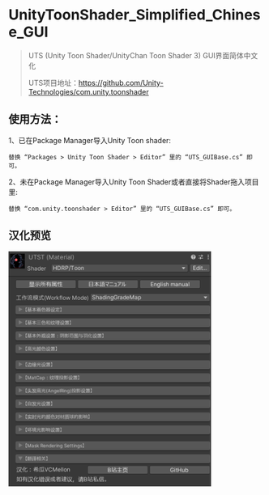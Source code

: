 # UnityToonShader_Simplified_Chinese_GUI
> UTS (Unity Toon Shader/UnityChan Toon Shader 3) GUI界面简体中文化
> 
> UTS项目地址：https://github.com/Unity-Technologies/com.unity.toonshader

## 使用方法：
1、已在Package Manager导入Unity Toon shader:

    替换 “Packages > Unity Toon Shader > Editor” 里的 “UTS_GUIBase.cs” 即可。
   
2、未在Package Manager导入Unity Toon Shader或者直接将Shader拖入项目里:
   
    替换 “com.unity.toonshader > Editor” 里的 “UTS_GUIBase.cs” 即可。
    
## 汉化预览
<img width = "400" src="https://raw.githubusercontent.com/VCMellon/UnityToonShader_Simplified_Chinese_GUI/main/Img~/UTS.png?raw=true">
